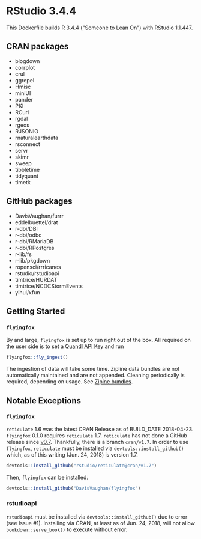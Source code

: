 # RStudio 3.4.4

This Dockerfile builds R 3.4.4 ("Someone to Lean On") with RStudio 1.1.447. 

## CRAN packages

* blogdown
* corrplot
* crul
* ggrepel
* Hmisc
* miniUI
* pander
* PKI
* RCurl
* rgdal
* rgeos
* RJSONIO
* rnaturalearthdata
* rsconnect
* servr
* skimr
* sweep
* tibbletime
* tidyquant
* timetk

## GitHub packages

* DavisVaughan/furrr 
* eddelbuettel/drat
* r-dbi/DBI
* r-dbi/odbc
* r-dbi/RMariaDB
* r-dbi/RPostgres
* r-lib/fs
* r-lib/pkgdown
* ropensci/rrricanes
* rstudio/rstudioapi 
* timtrice/HURDAT
* timtrice/NCDCStormEvents
* yihui/xfun

## Getting Started

### `flyingfox`

By and large, `flyingfox` is set up to run right out of the box. All required on the user side is to set a [Quandl API Key](https://docs.quandl.com/docs#section-authentication) and run

```r
flyingfox::fly_ingest()
```

The ingestion of data will take some time. Zipline data bundles are not automatically maintained and are not appended. Cleaning periodically is required, depending on usage. See [Zipine bundles](http://www.zipline.io/bundles.html).

## Notable Exceptions

### `flyingfox`

`reticulate` 1.6 was the latest CRAN Release as of BUILD_DATE 2018-04-23. `flyingfox` 0.1.0 requires `reticulate` 1.7. `reticulate` has not done a GitHub release since [v0.7](https://github.com/rstudio/reticulate/releases/tag/v0.7). Thankfully, there is a branch `cran/v1.7`. In order to use `flyingfox`, `reticulate` must be installed via `devtools::install_github()` which, as of this writing (Jun. 24, 2018) is version 1.7. 

```r
devtools::install_github("rstudio/reticulate@cran/v1.7")
```

Then, `flyingfox` can be installed.

```r
devtools::install_github("DavisVaughan/flyingfox")
```

### rstudioapi

`rstudioapi` must be installed via `devtools::install_github()` due to error (see Issue #1). Installing via CRAN, at least as of Jun. 24, 2018, will not allow `bookdown::serve_book()` to execute without error.
